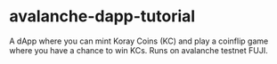 # avalanche-dapp-tutorial
A dApp where you can mint Koray Coins (KC) and play a coinflip game where you have a chance to win KCs. Runs on avalanche testnet FUJI.